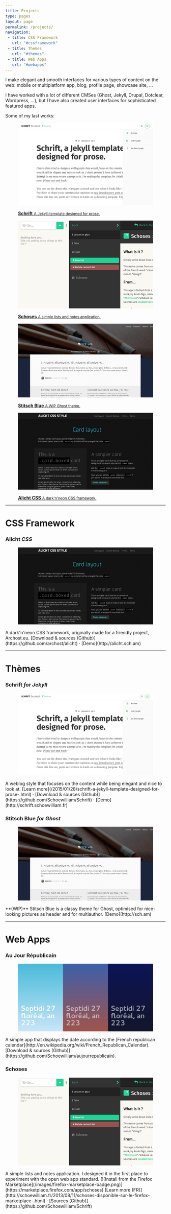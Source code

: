 ```yaml
---
title: Projects
type: pages
layout: page
permalink: /projects/
navigation:
 - title: CSS Framework
   url: "#cssframework"
 - title: Themes
   url: "#themes"
 - title: Web Apps
   url: "#webapps"
---
```


I make elegant and smooth interfaces for various types of content on the web: mobile or multiplatform app, blog, profile page, showcase site, …

I have worked with a lot of different CMSes (Ghost, Jekyll, Drupal, Dotclear, Wordpress, …), but I have also created user interfaces for sophisticated featured apps.

Some of my last works:

<div class="thumbnail-ct">
    <figure class="thumbnail">
        <a href="/projects#schrift-for-jekyll">
        <img src="/images/schrift/schrift-thumb.png">
        <p>
            <strong>Schrift</strong>
            <small>A Jekyll-template designed for prose.</small>
        </p>
        </a>
    </figure>
    <figure class="thumbnail">
        <a href="/projects#schoses">
        <img src="/images/schoses/schoses-thumb.png">
        <p>
            <strong>Schoses</strong>
            <small>A simple lists and notes application.</small>
        </p>
        </a>
    </figure>
    <figure class="thumbnail">
        <a href="/projects#stitsch-blue-for-ghost">
        <img src="/images/stitschblue/stitschblue-thumb.png">
        <p>
            <strong>Stitsch Blue</strong>
            <small>A WIP Ghost theme.</small>
        </p>
        </a>
    </figure>
    <figure class="thumbnail">
        <a href="/projects#alicht-css">
        <img src="/images/alicht/alicht-thumb.png">
        <p>
            <strong>Alicht CSS</strong>
            <small>A dark'n'neon CSS framework.</small>
        </p>
        </a>
    </figure>
</div>

<!--more-->

<hr class="large title" id="cssframework">

# CSS Framework

### Alicht *CSS*
<figure class="thumbnail align right">
    <img src="/images/alicht/alicht-thumb.png">
</figure>
A dark'n'neon CSS framework, originally made for a friendly project, Archost.eu.  
[Download & sources (Github)](https://github.com/archost/alicht) · [Demo](http://alicht.sch.am)

<hr class="large title" id="themes">

# Thèmes

### Schrift *for Jekyll*
<figure class="thumbnail align right">
    <img src="/images/schrift/schrift-thumb.png">
</figure>
A weblog style that focuses on the content while being elegant and nice to look at.
[Learn more](/2015/01/28/schrift-a-jekyll-template-designed-for-prose-.html) · [Download & sources (Github)](https://github.com/Schoewilliam/Schrift) · [Demo](http://schrift.schoewilliam.fr)

  
  
### Stitsch Blue *for Ghost*
<figure class="thumbnail align right">
    <img src="/images/stitschblue/stitschblue-thumb.png">
</figure>
**(WIP)** Stitsch Blue is a classy theme for Ghost, optimised for nice-looking pictures as header and for multiauthor.  
[Demo](http://sch.am)


<hr class="large title" id="webapps">

# Web Apps

### Au Jour Républicain
<figure class="thumbnail align right">
    <img src="/images/aujourrepublicain/aujourrepublicain-thumb.png">
</figure>
A simple app that displays the date according to the [French republican calendar](http://en.wikipedia.org/wiki/French_Republican_Calendar).  
[Download & sources (Github)](https://github.com/Schoewilliam/aujourrepublicain).

### Schoses
<figure class="thumbnail align right">
    <img src="/images/schoses/schoses-thumb.png">
</figure>
A simple lists and notes application. I designed it in the first place to experiment with the open web app standard.  
[![Install from the Firefox Marketplace](/images/firefox-marketplace-badge.png)](https://marketplace.firefox.com/app/schoses)  
[Learn more (FR)](http://schoewilliam.fr/2013/08/11/schoses-disponible-sur-le-firefox-marketplace-.html) · [Sources (Github)](https://github.com/Schoewilliam/Schrift)